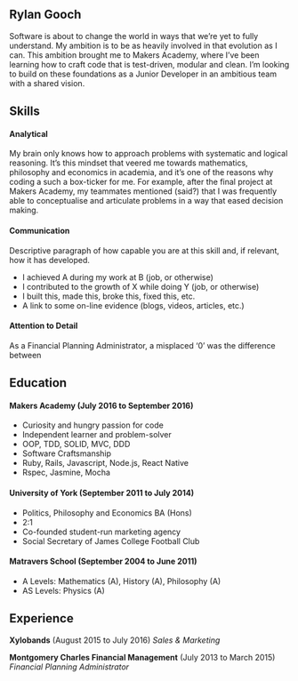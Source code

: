 ## Rylan Gooch

Software is about to change the world in ways that we’re yet to fully understand. My ambition is to be as heavily involved in that evolution as I can. This ambition brought me to Makers Academy, where I’ve been learning how to craft code that is test-driven, modular and clean. I’m looking to build on these foundations as a Junior Developer in an ambitious team with a shared vision.

## Skills

#### Analytical

My brain only knows how to approach problems with systematic and logical reasoning. It’s this mindset that veered me towards mathematics, philosophy and economics in academia, and it’s one of the reasons why coding a such a box-ticker for me. For example, after the final project at Makers Academy, my teammates mentioned (said?) that I was frequently able to conceptualise and articulate problems in a way that eased decision making.

#### Communication

Descriptive paragraph of how capable you are at this skill and, if relevant, how it has developed.

- I achieved A during my work at B (job, or otherwise)
- I contributed to the growth of X while doing Y (job, or otherwise)
- I built this, made this, broke this, fixed this, etc.
- A link to some on-line evidence (blogs, videos, articles, etc.)

#### Attention to Detail

As a Financial Planning Administrator, a misplaced ‘0’ was the difference between

## Education

#### Makers Academy (July 2016 to September 2016)

- Curiosity and hungry passion for code
- Independent learner and problem-solver
- OOP, TDD, SOLID, MVC, DDD
- Software Craftsmanship
- Ruby, Rails, Javascript, Node.js, React Native
- Rspec, Jasmine, Mocha

#### University of York (September 2011 to July 2014)

- Politics, Philosophy and Economics BA (Hons)
- 2:1
- Co-founded student-run marketing agency
- Social Secretary of James College Football Club

#### Matravers School (September 2004 to June 2011)

- A Levels: Mathematics (A), History (A), Philosophy (A)
- AS Levels: Physics (A)

## Experience
**Xylobands** (August 2015 to July 2016)
*Sales & Marketing*

**Montgomery Charles Financial Management** (July 2013 to March 2015)
*Financial Planning Administrator*
